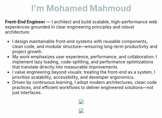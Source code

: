 <h1 align="center" style="color: #B0BBC0;"> I'm Mohamed Mahmoud</h1>

**Front-End Engineer** — I architect and build scalable, high-performance web experiences grounded in clear engineering principles and robust architecture.

- I design maintainable front-end systems with reusable components, clean code, and modular structure—ensuring long-term productivity and project growth.
- My work emphasizes user experience, performance, and collaboration: I implement lazy loading, code-splitting, and performance optimizations that translate directly into measurable improvements.
- I value engineering beyond visuals: treating the front-end as a system, I prioritize scalability, accessibility, and developer ergonomics.
- Driven by continuous learning, I adopt modern architectures, clean code practices, and efficient workflows to deliver engineered solutions—not just interfaces.
<p align="center">
  <img src="https://img.shields.io/badge/Front--End%20Engineer-Cool%20Silver?color=B0BBC0&style=for-the-badge" />
</p>
<p align="center">
  <a href="https://your-saas-link.com">
    <img src="https://svg-banners.vercel.app/api?type=origin&text1=🚀%20MY%20MVP%20SAAS%20IS%20OUT&width=800&height=100" />
  </a>
</p>
